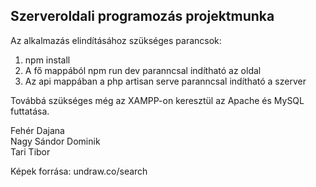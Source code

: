 
## Szerveroldali programozás projektmunka

Az alkalmazás elindításához szükséges parancsok:
1. npm install
2. A fő mappából npm run dev paranncsal indítható az oldal
3. Az api mappában a php artisan serve paranncsal indítható a szerver

Továbbá szükséges még az XAMPP-on keresztül az Apache és MySQL futtatása.

Fehér Dajana<br>
Nagy Sándor Dominik<br>
Tari Tibor<br>

Képek forrása: undraw.co/search